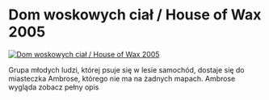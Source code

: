 Dom woskowych ciał / House of Wax 2005 
=============
[![Dom woskowych ciał / House of Wax 2005 ](http://vidos.pl/images/player.gif)](http://vidos.pl/dom-woskowych-cial-house-of-wax-2005)

 Grupa młodych ludzi, której psuje się w lesie samochód, dostaje się do miasteczka Ambrose, którego nie ma na żadnych mapach. Ambrose wygląda zobacz pełny opis
